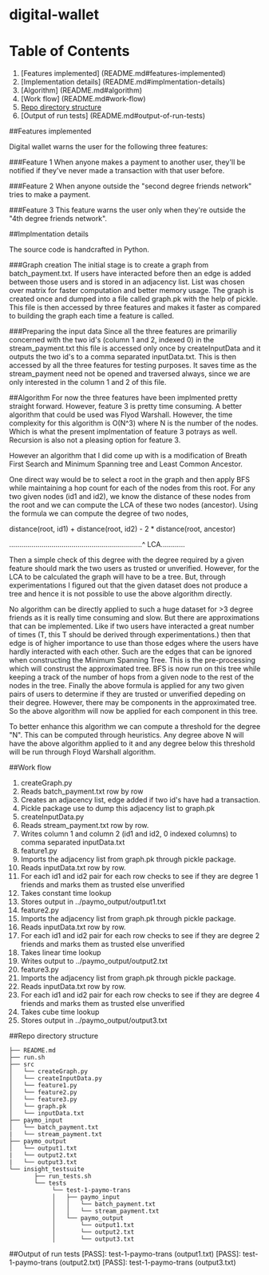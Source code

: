 # digital-wallet

# Table of Contents

1. [Features implemented] (README.md#features-implemented)
2. [Implementation details] (README.md#implmentation-details)
3. [Algorithm] (README.md#algorithm)
4. [Work flow] (README.md#work-flow)
5. [Repo directory structure](README.md#repo-directory-structure)
6. [Output of run tests] (README.md#output-of-run-tests)

##Features implemented

Digital wallet warns the user for the following three features:

###Feature 1
When anyone makes a payment to another user, they'll be notified if they've never made a transaction with that user before.

###Feature 2
When anyone outside the "second degree friends network" tries to make a payment.

###Feature 3
This feature warns the user only when they're outside the "4th degree friends network".


##Implmentation details

The source code is handcrafted in Python. 

###Graph creation
The initial stage is to create a graph from batch_payment.txt. If users have interacted before then an edge is added between those users and is stored in an adjacency list. List was chosen over matrix for faster computation and better memory usage. The graph is created once and dumped into a file called graph.pk with the help of pickle. This file is then accessed by three features and makes it faster as compared to building the graph each time a feature is called. 

###Preparing the input data
Since all the three features are primariliy concerned with the two id's (column 1 and 2, indexed 0) in the stream_payment.txt this file is accessed only once by createInputData and it outputs the two id's to a comma separated inputData.txt. This is then accessed by all the three features for testing purposes. It saves time as the stream_payment need not be opened and traversed always, since we are only interested in the column 1 and 2 of this file.

##Algorithm
For now the three features have been implmented pretty straight forward. However, feature 3 is pretty time consuming. A better algorithm that could be used was Flyod Warshall. However, the time complexity for this algorithm is O(N^3) where N is the number of the nodes. Which is what the present implmentation of feature 3 potrays as well. Recursion is also not a pleasing option for feature 3.

However an algorithm that I did come up with is a modification of Breath First Search and Minimum Spanning tree and Least Common Ancestor.

One direct way would be to select a root in the graph and then apply BFS while maintaining a hop count for each of the nodes from this root. For any two given nodes (id1 and id2), we know the distance of these nodes from the root and we can compute the LCA of these two nodes (ancestor). Using the formula we can compute the degree of two nodes, 

distance(root, id1) + distance(root, id2) - 2 * distance(root, ancestor)

..................................................................^ LCA............

Then a simple check of this degree with the degree required by a given feature should mark the two users as trusted or unverified. However, for the LCA to be calculated the graph will have to be a tree. But, through experimentations I figured out that the given dataset does not produce a tree and hence it is not possible to use the above algorithm directly. 

No algorithm can be directly applied to such a huge dataset for >3 degree friends as it is really time consuming and slow. But there are approximations that can be implemented. Like if two users have interacted a great number of times (T, this T should be derived through experimentations.) then that edge is of higher importance to use than those edges where the users have hardly interacted with each other. Such are the edges that can be ignored when constructing the Minimum Spanning Tree. This is the pre-processing which will construst the approximated tree. BFS is now run on this tree while keeping a track of the number of hops from a given node to the rest of the nodes in the tree. Finally the above formula is applied for any two given pairs of users to determine if they are trusted or unverified depeding on their degree.
However, there may be components in the approximated tree. So the above algorithm will now be applied for each component in this tree. 

To better enhance this algorithm we can compute a threshold for the degree "N". This can be computed through heuristics. Any degree above N will have the above algorithm applied to it and any degree below this threshold will be run through Floyd Warshall algorithm.

##Work flow
1. createGraph.py
 1. Reads batch_payment.txt row by row
 2. Creates an adjacency list, edge added if two id's have had a transaction.
 3. Pickle package use to dump this adjacency list to graph.pk
2. createInputData.py
 1. Reads stream_payment.txt row by row.
 2. Writes column 1 and column 2 (id1 and id2, 0 indexed columns) to comma separated inputData.txt
3. feature1.py
 1. Imports the adjacency list from graph.pk through pickle package.
 2. Reads inputData.txt row by row.
 3. For each id1 and id2 pair for each row checks to see if they are degree 1 friends and marks them as trusted else unverified
 4. Takes constant time lookup
 5. Stores output in ../paymo_output/output1.txt
4. feature2.py
 1. Imports the adjacency list from graph.pk through pickle package.
 2. Reads inputData.txt row by row.
 3. For each id1 and id2 pair for each row checks to see if they are degree 2 friends and marks them as trusted else unverified
 4. Takes linear time lookup
 5. Writes output to ../paymo_output/output2.txt
5. feature3.py
 1. Imports the adjacency list from graph.pk through pickle package.
 2. Reads inputData.txt row by row.
 3. For each id1 and id2 pair for each row checks to see if they are degree 4 friends and marks them as trusted else unverified
 4. Takes cube time lookup
 5. Stores output in ../paymo_output/output3.txt

##Repo directory structure

	├── README.md 
	├── run.sh
	├── src
	│  	└── createGraph.py
	│  	└── createInputData.py
	│  	└── feature1.py
	│  	└── feature2.py
	│  	└── feature3.py
	│  	└── graph.pk
	│  	└── inputData.txt
	├── paymo_input
	│   └── batch_payment.txt
	|   └── stream_payment.txt
	├── paymo_output
	│   └── output1.txt
	|   └── output2.txt
	|   └── output3.txt
	└── insight_testsuite
	 	   ├── run_tests.sh
		   └── tests
	        	└── test-1-paymo-trans
        		│   ├── paymo_input
        		│   │   └── batch_payment.txt
        		│   │   └── stream_payment.txt
        		│   └── paymo_output
        		│       └── output1.txt
        		│       └── output2.txt
        		│       └── output3.txt



##Output of run tests
	[PASS]: test-1-paymo-trans (output1.txt)
	[PASS]: test-1-paymo-trans (output2.txt)
	[PASS]: test-1-paymo-trans (output3.txt)

